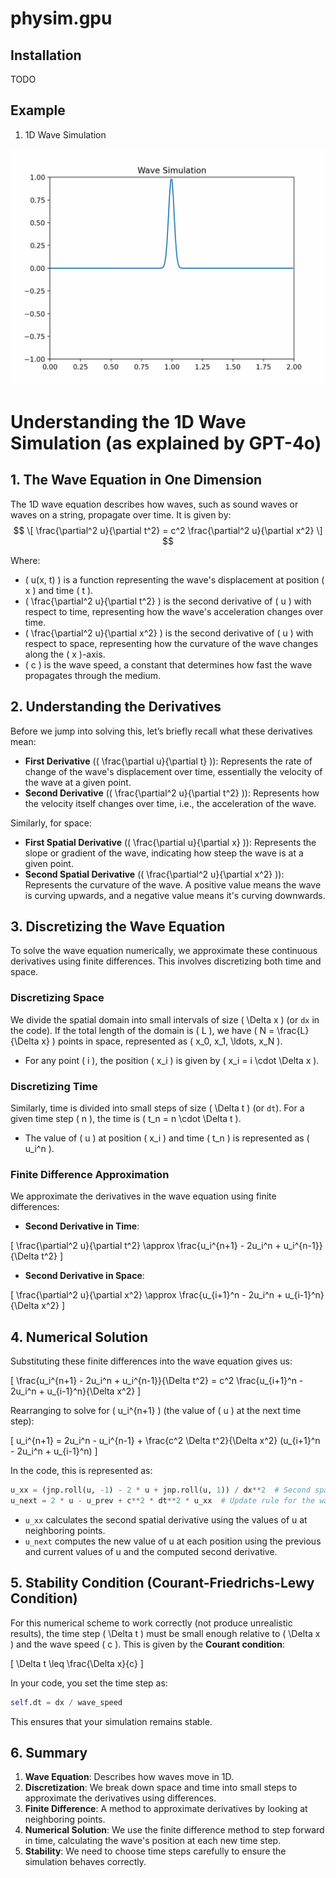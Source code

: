 # physim.gpu


## Installation
TODO 

## Example

1. 1D Wave Simulation

![Wave Simulation](assets/1d_wave_simulation.gif)



# Understanding the 1D Wave Simulation (as explained by GPT-4o)

## 1. The Wave Equation in One Dimension

The 1D wave equation describes how waves, such as sound waves or waves on a string, propagate over time. It is given by:
$$
\[
\frac{\partial^2 u}{\partial t^2} = c^2 \frac{\partial^2 u}{\partial x^2}
\]
$$

Where:
- \( u(x, t) \) is a function representing the wave's displacement at position \( x \) and time \( t \).
- \( \frac{\partial^2 u}{\partial t^2} \) is the second derivative of \( u \) with respect to time, representing how the wave's acceleration changes over time.
- \( \frac{\partial^2 u}{\partial x^2} \) is the second derivative of \( u \) with respect to space, representing how the curvature of the wave changes along the \( x \)-axis.
- \( c \) is the wave speed, a constant that determines how fast the wave propagates through the medium.

## 2. Understanding the Derivatives

Before we jump into solving this, let’s briefly recall what these derivatives mean:

- **First Derivative** (\( \frac{\partial u}{\partial t} \)): Represents the rate of change of the wave's displacement over time, essentially the velocity of the wave at a given point.
- **Second Derivative** (\( \frac{\partial^2 u}{\partial t^2} \)): Represents how the velocity itself changes over time, i.e., the acceleration of the wave.

Similarly, for space:

- **First Spatial Derivative** (\( \frac{\partial u}{\partial x} \)): Represents the slope or gradient of the wave, indicating how steep the wave is at a given point.
- **Second Spatial Derivative** (\( \frac{\partial^2 u}{\partial x^2} \)): Represents the curvature of the wave. A positive value means the wave is curving upwards, and a negative value means it's curving downwards.

## 3. Discretizing the Wave Equation

To solve the wave equation numerically, we approximate these continuous derivatives using finite differences. This involves discretizing both time and space.

### Discretizing Space

We divide the spatial domain into small intervals of size \( \Delta x \) (or `dx` in the code). If the total length of the domain is \( L \), we have \( N = \frac{L}{\Delta x} \) points in space, represented as \( x_0, x_1, \ldots, x_N \).

- For any point \( i \), the position \( x_i \) is given by \( x_i = i \cdot \Delta x \).

### Discretizing Time

Similarly, time is divided into small steps of size \( \Delta t \) (or `dt`). For a given time step \( n \), the time is \( t_n = n \cdot \Delta t \).

- The value of \( u \) at position \( x_i \) and time \( t_n \) is represented as \( u_i^n \).

### Finite Difference Approximation

We approximate the derivatives in the wave equation using finite differences:

- **Second Derivative in Time**:

\[
\frac{\partial^2 u}{\partial t^2} \approx \frac{u_i^{n+1} - 2u_i^n + u_i^{n-1}}{\Delta t^2}
\]

- **Second Derivative in Space**:

\[
\frac{\partial^2 u}{\partial x^2} \approx \frac{u_{i+1}^n - 2u_i^n + u_{i-1}^n}{\Delta x^2}
\]

## 4. Numerical Solution

Substituting these finite differences into the wave equation gives us:

\[
\frac{u_i^{n+1} - 2u_i^n + u_i^{n-1}}{\Delta t^2} = c^2 \frac{u_{i+1}^n - 2u_i^n + u_{i-1}^n}{\Delta x^2}
\]

Rearranging to solve for \( u_i^{n+1} \) (the value of \( u \) at the next time step):

\[
u_i^{n+1} = 2u_i^n - u_i^{n-1} + \frac{c^2 \Delta t^2}{\Delta x^2} (u_{i+1}^n - 2u_i^n + u_{i-1}^n)
\]

In the code, this is represented as:

```python
u_xx = (jnp.roll(u, -1) - 2 * u + jnp.roll(u, 1)) / dx**2  # Second spatial derivative
u_next = 2 * u - u_prev + c**2 * dt**2 * u_xx  # Update rule for the wave
```

- `u_xx` calculates the second spatial derivative using the values of u at neighboring points.
- `u_next` computes the new value of u at each position using the previous and current values of u and the computed second derivative.


## 5. Stability Condition (Courant-Friedrichs-Lewy Condition)

For this numerical scheme to work correctly (not produce unrealistic results), the time step \( \Delta t \) must be small enough relative to \( \Delta x \) and the wave speed \( c \). This is given by the **Courant condition**:

\[
\Delta t \leq \frac{\Delta x}{c}
\]

In your code, you set the time step as:

```python
self.dt = dx / wave_speed
```

This ensures that your simulation remains stable.


## 6. Summary
1. **Wave Equation**: Describes how waves move in 1D.
2. **Discretization**: We break down space and time into small steps to approximate the derivatives using differences.
3. **Finite Difference**: A method to approximate derivatives by looking at neighboring points.
4. **Numerical Solution**: We use the finite difference method to step forward in time, calculating the wave's position at each new time step.
5. **Stability**: We need to choose time steps carefully to ensure the simulation behaves correctly.

